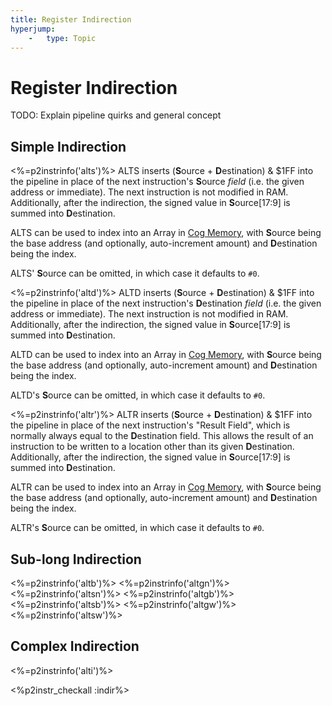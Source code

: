 ```yaml
---
title: Register Indirection
hyperjump:
    -   type: Topic
---
```


# Register Indirection

TODO: Explain pipeline quirks and general concept

## Simple Indirection

<%=p2instrinfo('alts')%>
ALTS inserts (**S**ource + **D**estination) & $1FF into the pipeline in place of the next instruction's **S**ource _field_ (i.e. the given address or immediate). The next instruction is not modified in RAM. Additionally, after the indirection, the signed value in **S**ource[17:9] is summed into **D**estination.

ALTS can be used to index into an Array in [Cog Memory](cog.html#cog-memory), with **S**ource being the base address (and optionally, auto-increment amount) and **D**estination being the index.

ALTS' **S**ource can be omitted, in which case it defaults to `#0`.


<%=p2instrinfo('altd')%>
ALTD inserts (**S**ource + **D**estination) & $1FF into the pipeline in place of the next instruction's **D**estination _field_ (i.e. the given address or immediate). The next instruction is not modified in RAM. Additionally, after the indirection, the signed value in **S**ource[17:9] is summed into **D**estination.

ALTD can be used to index into an Array in [Cog Memory](cog.html#cog-memory), with **S**ource being the base address (and optionally, auto-increment amount) and **D**estination being the index.

ALTD's **S**ource can be omitted, in which case it defaults to `#0`.

<%=p2instrinfo('altr')%>
ALTR inserts (**S**ource + **D**estination) & $1FF into the pipeline in place of the next instruction's "Result Field", which is normally always equal to the **D**estination field. This allows the result of an instruction to be written to a location other than its given **D**estination. Additionally, after the indirection, the signed value in **S**ource[17:9] is summed into **D**estination.

ALTR can be used to index into an Array in [Cog Memory](cog.html#cog-memory), with **S**ource being the base address (and optionally, auto-increment amount) and **D**estination being the index.

ALTR's **S**ource can be omitted, in which case it defaults to `#0`.


## Sub-long Indirection

<%=p2instrinfo('altb')%>
<%=p2instrinfo('altgn')%>
<%=p2instrinfo('altsn')%>
<%=p2instrinfo('altgb')%>
<%=p2instrinfo('altsb')%>
<%=p2instrinfo('altgw')%>
<%=p2instrinfo('altsw')%>

## Complex Indirection

<%=p2instrinfo('alti')%>


<%p2instr_checkall :indir%>